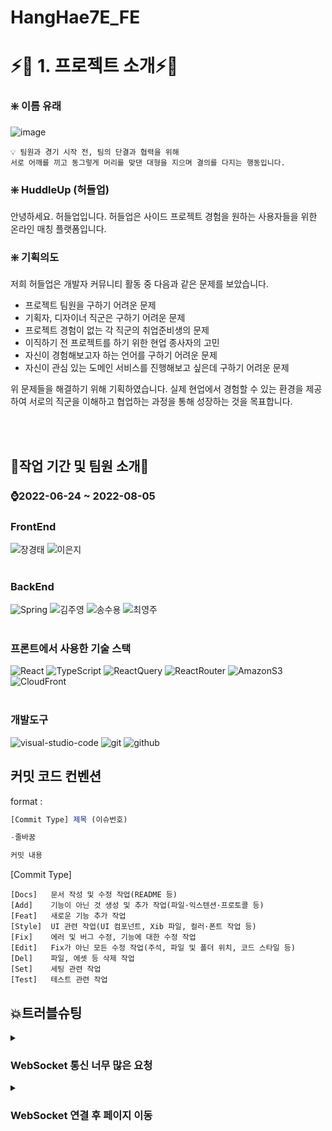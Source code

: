 # HangHae7E_FE

# ⚡🎉 1. 프로젝트 소개⚡🎉

### ❇️ 이름 유래

![image](https://user-images.githubusercontent.com/49186181/182083484-3afd3ba2-1734-47e3-83fd-36df56a16696.png)
```
💡 팀원과 경기 시작 전, 팀의 단결과 협력을 위해
서로 어깨를 끼고 동그렇게 머리를 맞댄 대형을 지으며 결의를 다지는 행동입니다.
```

### ❇️ HuddleUp (허들업)

안녕하세요. 허들업입니다.
허들업은 사이드 프로젝트 경험을 원하는 사용자들을 위한 온라인 매칭 플랫폼입니다. 

### ❇️ 기획의도

저희 허들업은 개발자 커뮤니티 활동 중 다음과 같은 문제를 보았습니다.

- 프로젝트 팀원을 구하기 어려운 문제
- 기획자, 디자이너 직군은 구하기 어려운 문제
- 프로젝트 경험이 없는 각 직군의 취업준비생의 문제
- 이직하기 전 프로젝트를 하기 위한 현업 종사자의 고민
- 자신이 경험해보고자 하는 언어를 구하기 어려운 문제
- 자신이 관심 있는 도메인 서비스를 진행해보고 싶은데 구하기 어려운 문제

위 문제들을 해결하기 위해 기획하였습니다.
실제 현업에서 경험할 수 있는 환경을 제공하여 서로의 직군을 이해하고 협업하는 과정을 통해 성장하는 것을 목표합니다.


<br /><br />
## :two_men_holding_hands:작업 기간 및 팀원 소개:two_women_holding_hands:


### :watch:2022-06-24 ~ 2022-08-05

### FrontEnd

<img alt="장경태" src ="https://img.shields.io/badge/REACT-%EC%9E%A5%EA%B2%BD%ED%83%9C-61DAFB?style=for-the-badge&logo=React&logoColor=white"/> <img alt="이은지" src ="https://img.shields.io/badge/REACT-이은지-61DAFB?style=for-the-badge&logo=React&logoColor=white"/>
<br />
<br />
### BackEnd

<img alt="Spring" src ="https://img.shields.io/badge/SPRING-%EC%9D%B4%EC%83%81%ED%9B%88-brightgreen?style=for-the-badge&logo=Spring&logoColor=white"/> <img alt="김주영" src ="https://img.shields.io/badge/SPRING-김주영-brightgreen?style=for-the-badge&logo=Spring&logoColor=white"/> <img alt="송수용" src ="https://img.shields.io/badge/SPRING-송수용-brightgreen?style=for-the-badge&logo=Spring&logoColor=white"/> <img alt="최영주" src ="https://img.shields.io/badge/SPRING-최영주-brightgreen?style=for-the-badge&logo=Spring&logoColor=white"/> 
<br /><br />
 
### 프론트에서 사용한 기술 스택
<img alt="React" src ="https://img.shields.io/badge/React-61DAFB?style=for-the-badge&logo=React&logoColor=white"/> <img alt="TypeScript" src ="https://img.shields.io/badge/TypeScript-3178C6?style=for-the-badge&logo=TypeScript&logoColor=white"/> <img alt="ReactQuery" src ="https://img.shields.io/badge/ReactQuery-FF4154?style=for-the-badge&logo=ReactQuery&logoColor=white"/> <img alt="ReactRouter" src ="https://img.shields.io/badge/ReactRouter-CA4245?style=for-the-badge&logo=ReactRouter&logoColor=white"/> <img alt="AmazonS3" src ="https://img.shields.io/badge/AmazonS3-569A31?style=for-the-badge&logo=AmazonS3&logoColor=white"/> <img alt="CloudFront" src ="https://img.shields.io/badge/CloudFront-D05C4B?style=for-the-badge&logo=Amazon AWS&logoColor=white"/> 
<br /><br />

### 개발도구
<img alt="visual-studio-code" src ="https://img.shields.io/badge/Visual%20Studio%20Code-0078d7.svg?style=for-the-badge&logo=visual-studio-code&logoColor=white"/> <img alt="git" src ="https://img.shields.io/badge/git-%23F05033.svg?style=for-the-badge&logo=git&logoColor=white"/> <img alt="github" src ="https://img.shields.io/badge/github-%23121011.svg?style=for-the-badge&logo=github&logoColor=white"/>

## 커밋 코드 컨벤션
format : 

```jsx
[Commit Type] 제목 (이슈번호)

-줄바꿈 

커밋 내용
```

[Commit Type]

```
[Docs]   문서 작성 및 수정 작업(README 등)
[Add]    기능이 아닌 것 생성 및 추가 작업(파일·익스텐션·프로토콜 등)
[Feat]   새로운 기능 추가 작업
[Style]  UI 관련 작업(UI 컴포넌트, Xib 파일, 컬러·폰트 작업 등)
[Fix]    에러 및 버그 수정, 기능에 대한 수정 작업
[Edit]   Fix가 아닌 모든 수정 작업(주석, 파일 및 폴더 위치, 코드 스타일 등)
[Del]    파일, 에셋 등 삭제 작업
[Set]    세팅 관련 작업
[Test]   테스트 관련 작업
```


## :boom:트러블슈팅
<details>
<summary><h3> WebSocket 통신 너무 많은 요청</h3></summary>
<div markdown="1">
<h4> 문제발생</h4>
<ol>
<li><h4>회의록을 작성함과 동시에 소켓을 subscribe 한 사람에게 실시간으로 보여 줘야 하다 보니 키보드 값을 입력할 떄마다 소켓에 요청하게 되어서 너무 많은 요청을 보내게됨</h4></li>
</ol>

<h4>해결과정</h4>
<ol>
<li>엔터키를 입력 했을때에만 소켓에 send 를 보내서 통신을 하게한다 <span style="font-size:10px">(해당방법은 기존 실시간이라는 의미를 해치기 떄문에 보류)</span></li>
<li>현재 입력된 문자의 길이롸 소켓에 보내진길이를 비교해서 통신 <span style="font-size:10px">(마지막 글자는 제대로 통신이 안되고 영어로 입력할 경우 결국 똑같다.)</span></li>
</ol>
<h4>해결방법</h4>
<h5>1차적으로 0.5 초마다 현재 입력값과 소켓과 통신된 값을 비교한다.</h5><h5>비교했을때 값이 다르다면 0.5 초마다 소켓에 변경 된 값을 통신 시켜 소켓을 동작 시켜서 소켓의 부하를 줄인다.</h5>

</div>
</details>
<details>
<summary><h3> WebSocket 연결 후 페이지 이동</h3></summary>
<div markdown="1">
<h4> 문제발생</h4>
<ol>
<li><h4>현재 페이지를 벗어나 메인 페이지 or 프로젝트 생성 페이지 등등 다른 route 접속시 연결이 끊겨야 하지만 \n 현재페이지 내부에서 페이지 이동시에는 소켓이 끊기면 안됨</h4></li>
</ol>

<h4>해결과정</h4>
<ol>
<li>아에 페이지를 종료 했을 경우에만 소켓을 disconnect 시키는 방법으로 진행해봤지만 팀페이지로 이동시 마다 소켓연결을 계속 시키는데 웹이 종료 될떄만 disconnect 시키는건 자원 낭비인것 같다.</li>
</ol>
<h4>해결방법</h4>
<h5>페이지 이동을 라우팅 시키는 방법이 아닌 해당 페이지 에서 컴포넌트로 구분해서 보여주게끔 개선 이후 기능은 잘 동작 하지만 뒤로가기 사용시 해당 페이지를 벗어나며 소켓연결이 끊기기 때문에 해당 방법은 추후에 개선이 필요할 것 같다.</h5>

</div>
</details>

